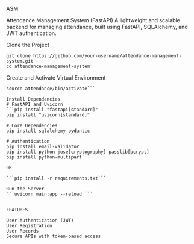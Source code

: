 ASM

Attendance Management System (FastAPI)
A lightweight and scalable backend for managing attendance, built using FastAPI, SQLAlchemy, and JWT authentication.

Clone the Project
```
git clone https://github.com/your-username/attendance-management-system.git
cd attendance-management-system
```

Create and Activate Virtual Environment
```python3 -m venv attendance
source attendance/bin/activate```

Install Dependencies
# FastAPI and Uvicorn
```pip install "fastapi[standard]"
pip install "uvicorn[standard]"

# Core Dependencies
pip install sqlalchemy pydantic

# Authentication
pip install email-validator
pip install python-jose[cryptography] passlib[bcrypt]
pip install python-multipart```
 
OR

```pip install -r requirements.txt```

Run the Server
```uvicorn main:app --reload ```


FEATURES

User Authentication (JWT)
User Registration
User Records
Secure APIs with token-based access

